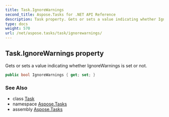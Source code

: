 ```yaml
---
title: Task.IgnoreWarnings
second_title: Aspose.Tasks for .NET API Reference
description: Task property. Gets or sets a value indicating whether IgnoreWarnings is set or not
type: docs
weight: 570
url: /net/aspose.tasks/task/ignorewarnings/
---
```

## Task.IgnoreWarnings property

Gets or sets a value indicating whether IgnoreWarnings is set or not.

```csharp
public bool IgnoreWarnings { get; set; }
```

### See Also

* class [Task](../)
* namespace [Aspose.Tasks](../../task/)
* assembly [Aspose.Tasks](../../../)


